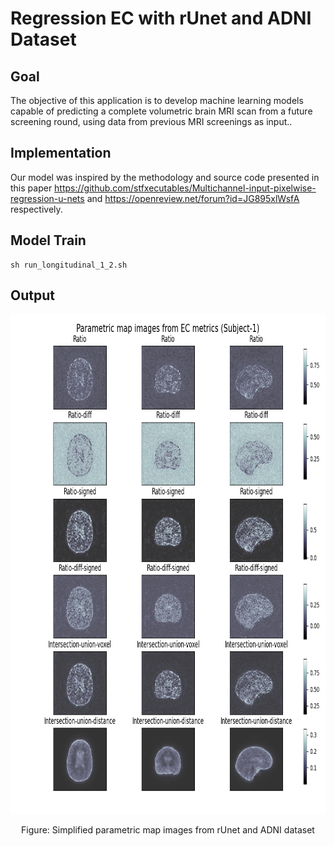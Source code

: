 # Regression EC with rUnet and ADNI Dataset

## Goal
The objective of this application is to develop machine learning models capable of predicting a complete volumetric brain MRI scan from a future screening round, using data from previous MRI screenings as input..

## Implementation
Our model was inspired by the methodology and source code presented in this paper https://github.com/stfxecutables/Multichannel-input-pixelwise-regression-u-nets and https://openreview.net/forum?id=JG895xlWsfA respectively.


## Model Train 

```
sh run_longitudinal_1_2.sh
```

## Output
<img src="https://github.com/mostafiz67/Regression_EC_rUnet/blob/main/parametric_map/ec_method_image_sub_1_raw.png" alt="Simplified parametric map images " width="800" height="800">
<p align="center">
    Figure: Simplified parametric map images from rUnet and ADNI dataset
</p>

